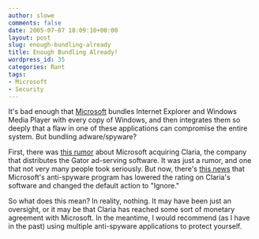 ```yaml
---
author: slowe
comments: false
date: 2005-07-07 18:09:10+00:00
layout: post
slug: enough-bundling-already
title: Enough Bundling Already!
wordpress_id: 35
categories: Rant
tags:
- Microsoft
- Security
---
```


It's bad enough that [Microsoft](http://www.microsoft.com/) bundles Internet Explorer and Windows Media Player with every copy of Windows, and then integrates them so deeply that a flaw in one of these applications can compromise the entire system. But bundling adware/spyware?

First, there was [this rumor](http://www.eweek.com/article2/0,1759,1833611,00.asp) about Microsoft acquiring Claria, the company that distributes the Gator ad-serving software. It was just a rumor, and one that not very many people took seriously. But now, there's [this news](http://www.eweek.com/article2/0,1759,1834607,00.asp) that Microsoft's anti-spyware program has lowered the rating on Claria's software and changed the default action to "Ignore."

So what does this mean? In reality, nothing. It may have been just an oversight, or it may be that Claria has reached some sort of monetary agreement with Microsoft. In the meantime, I would recommend (as I have in the past) using multiple anti-spyware applications to protect yourself.
